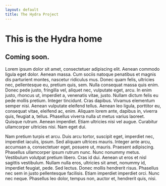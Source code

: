 ```yaml
---
layout: default
title: The Hydra Project
---
```

# This is the Hydra home

## Coming soon.

Lorem ipsum dolor sit amet, consectetuer adipiscing elit. Aenean
commodo ligula eget dolor. Aenean massa. Cum sociis natoque penatibus
et magnis dis parturient montes, nascetur ridiculus mus. Donec quam
felis, ultricies nec, pellentesque eu, pretium quis, sem. Nulla
consequat massa quis enim. Donec pede justo, fringilla vel, aliquet
nec, vulputate eget, arcu. In enim justo, rhoncus ut, imperdiet a,
venenatis vitae, justo. Nullam dictum felis eu pede mollis pretium.
Integer tincidunt. Cras dapibus. Vivamus elementum semper nisi.
Aenean vulputate eleifend tellus. Aenean leo ligula, porttitor eu,
consequat vitae, eleifend ac, enim. Aliquam lorem ante, dapibus in,
viverra quis, feugiat a, tellus. Phasellus viverra nulla ut metus
varius laoreet. Quisque rutrum. Aenean imperdiet. Etiam ultricies
nisi vel augue. Curabitur ullamcorper ultricies nisi. Nam eget dui.

Nam pretium turpis et arcu. Duis arcu tortor, suscipit eget, imperdiet
nec, imperdiet iaculis, ipsum. Sed aliquam ultrices mauris. Integer
ante arcu, accumsan a, consectetuer eget, posuere ut, mauris.
Praesent adipiscing. Phasellus ullamcorper ipsum rutrum nunc. Nunc
nonummy metus. Vestibulum volutpat pretium libero. Cras id dui.
Aenean ut eros et nisl sagittis vestibulum. Nullam nulla eros,
ultricies sit amet, nonummy id, imperdiet feugiat, pede. Sed lectus.
Donec mollis hendrerit risus. Phasellus nec sem in justo pellentesque
facilisis. Etiam imperdiet imperdiet orci. Nunc nec neque. Phasellus
leo dolor, tempus non, auctor et, hendrerit quis, nisi.
